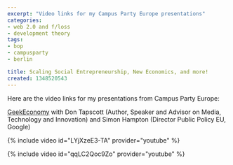 ```yaml
---
excerpt: "Video links for my Campus Party Europe presentations"
categories:
- web 2.0 and f/loss
- development theory
tags:
- bop
- campusparty
- berlin

title: Scaling Social Entrepreneurship, New Economics, and more!
created: 1348520543
---
```

<p>Here are the video links for my presentations from Campus Party Europe:</p><p><a href="http://www.campus-party.eu/2012/O2-forum.html#GeekEconomy">GeekEconomy</a> with Don Tapscott (Author, Speaker and Advisor on Media, Technology and Innovation) and&nbsp;Simon Hampton (Director Public Policy EU, Google)</p>


{% include video id="LYjXzeE3-TA" provider="youtube" %}


{% include video id="qqLC2Qoc9Zo" provider="youtube" %}

<!-- <iframe width="560" height="315" src="//www.youtube.com/embed/LYjXzeE3-TA" frameborder="0" allowfullscreen></iframe>

<p>&nbsp;</p><p><a href="http://www.campus-party.eu/2012/entrepreneurship.html#Social_Entrepreneurship">Scaling Social Innovations</a></p>

<iframe width="560" height="315" src="//www.youtube.com/embed/qqLC2Qoc9Zo" frameborder="0" allowfullscreen></iframe>

<p>My slides and notes here:&nbsp;<a href="/blog/2012/08/scaling_social_innovation">joncamfield.com/blog/2012/08/scaling_social_innovation</a></p><p>&nbsp;</p>
-->
